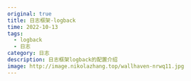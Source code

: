 ```yaml
---
original: true
title: 日志框架-logback
time: 2022-10-13
tags: 
  - logback
  - 日志
category: 日志
description: 日志框架logback的配置介绍
image: http://image.nikolazhang.top/wallhaven-nrwq11.jpg
---
```


